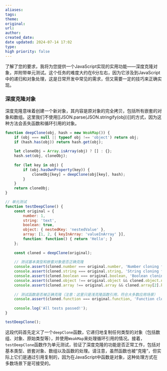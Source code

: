 ```yaml
---
aliases: 
tags: 
theme: 
original: 
url: 
author: 
created_date: 
date updated: 2024-07-14 17:02
type: 
high priority: false
---
```

了解了您的要求，我将为您提供一个JavaScript实现的实用功能——深度克隆对象，并附带单元测试。这个任务的难度大约在6分左右，因为它涉及到JavaScript中的递归和对象处理，这是日常开发中常见的需求，但又需要一定的技巧来正确实现。

### 深度克隆对象

深度克隆意味着创建一个新对象，其内容是原对象的完全拷贝，包括所有嵌套的对象和数组。这里我们不使用[[JSON.parse(JSON.stringify(obj))]]的方式，因为这种方法会丢失函数和循环引用的对象。

```javascript
function deepClone(obj, hash = new WeakMap()) {
    if (obj === null || typeof obj !== 'object') return obj;
    if (hash.has(obj)) return hash.get(obj);
    
    let cloneObj = Array.isArray(obj) ? [] : {};
    hash.set(obj, cloneObj);
    
    for (let key in obj) {
        if (obj.hasOwnProperty(key)) { 
            cloneObj[key] = deepClone(obj[key], hash);
        }
    }
    return cloneObj;
}

// 单元测试
function testDeepClone() {
    const original = {
        number: 1,
        string: 'text',
        boolean: true,
        object: { nestedKey: 'nestedValue' },
        array: [1, 2, { keyInArray: 'valueInArray' }],
        function: function() { return 'Hello'; }
    };
    
    const cloned = deepClone(original);
    
    // 测试基本类型和嵌套对象是否正确克隆
    console.assert(cloned.number === original.number, 'Number cloning failed');
    console.assert(cloned.string === original.string, 'String cloning failed');
    console.assert(cloned.boolean === original.boolean, 'Boolean cloning failed');
    console.assert(cloned.object !== original.object && cloned.object.nestedKey === original.object.nestedKey, 'Object cloning failed');
    console.assert(cloned.array !== original.array && cloned.array[2].keyInArray === original.array[2].keyInArray, 'Array cloning failed');
    
    // 测试函数是否被正确克隆（注意：这里只是浅克隆函数引用，符合大多数应用场景）
    console.assert(cloned.function === original.function, 'Function cloning failed');
    
    console.log('All tests passed!');
}

testDeepClone();
```

这段代码首先定义了一个`deepClone`函数，它递归地复制任何类型的对象（包括数组、对象、原始类型等），并使用`WeakMap`来处理循环引用的情况。接着，`testDeepClone`函数作为单元测试，验证了深度克隆的功能是否正常工作，包括对基本类型、嵌套对象、数组以及函数的处理。请注意，虽然函数也被“克隆”，但实际上它们是通过引用复制的，因为在JavaScript中函数是对象，这种处理方式在多数场景下是可接受的。